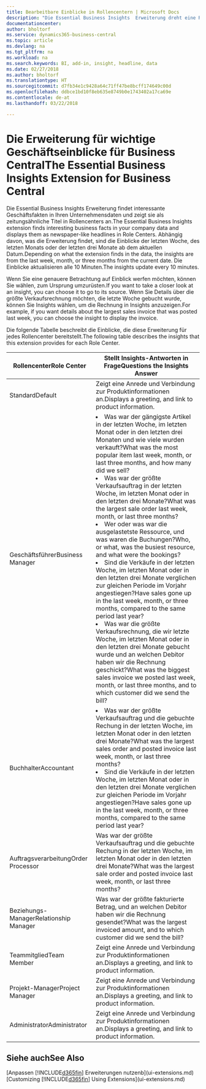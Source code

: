 ```yaml
---
title: Bearbeitbare Einblicke in Rollencentern | Microsoft Docs
description: "Die Essential Business Insights  Erweiterung dreht eine Reihe von Geschäftseinblicke in Rollencentern."
documentationcenter: 
author: bholtorf
ms.service: dynamics365-business-central
ms.topic: article
ms.devlang: na
ms.tgt_pltfrm: na
ms.workload: na
ms.search.keywords: BI, add-in, insight, headline, data
ms.date: 02/27/2018
ms.author: bholtorf
ms.translationtype: HT
ms.sourcegitcommit: d7fb34e1c9428a64c71ff47be8bcff174649c00d
ms.openlocfilehash: ddbce1bd10f8eb635e8749b0e1743402a17ca69e
ms.contentlocale: de-at
ms.lasthandoff: 03/22/2018

---
```


# <a name="the-essential-business-insights-extension-for-business-central"></a><span data-ttu-id="c5538-103">Die Erweiterung für wichtige Geschäftseinblicke für Business Central</span><span class="sxs-lookup"><span data-stu-id="c5538-103">The Essential Business Insights Extension for Business Central</span></span>
<span data-ttu-id="c5538-104">Die Essential Business Insights Erweiterung findet interessante Geschäftsfakten in Ihren Unternehmensdaten und zeigt sie als zeitungsähnliche Titel in Rollencenters an.</span><span class="sxs-lookup"><span data-stu-id="c5538-104">The Essential Business Insights extension finds interesting business facts in your company data and displays them as newspaper-like headlines in Role Centers.</span></span> <span data-ttu-id="c5538-105">Abhängig davon, was die Erweiterung findet, sind die Einblicke der letzten Woche, des letzten Monats oder der letzten drei Monate ab dem aktuellen Datum.</span><span class="sxs-lookup"><span data-stu-id="c5538-105">Depending on what the extension finds in the data, the insights are from the last week, month, or three months from the current date.</span></span> <span data-ttu-id="c5538-106">Die Einblicke aktualisieren alle 10 Minuten.</span><span class="sxs-lookup"><span data-stu-id="c5538-106">The insights update every 10 minutes.</span></span>  

<span data-ttu-id="c5538-107">Wenn Sie eine genauere Betrachtung auf Einblick werfen möchten, können Sie wählen, zum Ursprung  umzurüsten.</span><span class="sxs-lookup"><span data-stu-id="c5538-107">If you want to take a closer look at an insight, you can choose it to go to its source.</span></span> <span data-ttu-id="c5538-108">Wenn Sie Details über die größte Verkaufsrechnung möchten, die letzte Woche gebucht wurde, können Sie Insights wählen, um die Rechnung in Insights anzuzeigen.</span><span class="sxs-lookup"><span data-stu-id="c5538-108">For example, if you want details about the largest sales invoice that was posted last week, you can choose the insight to display the invoice.</span></span>

<span data-ttu-id="c5538-109">Die folgende Tabelle beschreibt die Einblicke, die diese Erweiterung für jedes Rollencenter bereitstellt.</span><span class="sxs-lookup"><span data-stu-id="c5538-109">The following table describes the insights that this extension provides for each Role Center.</span></span>

|<span data-ttu-id="c5538-110">Rollencenter</span><span class="sxs-lookup"><span data-stu-id="c5538-110">Role Center</span></span>|<span data-ttu-id="c5538-111">Stellt Insights-Antworten in Frage</span><span class="sxs-lookup"><span data-stu-id="c5538-111">Questions the Insights Answer</span></span>|
|----|-----|
|<span data-ttu-id="c5538-112">Standard</span><span class="sxs-lookup"><span data-stu-id="c5538-112">Default</span></span>|<span data-ttu-id="c5538-113">Zeigt eine Anrede und Verbindung zur Produktinformationen an.</span><span class="sxs-lookup"><span data-stu-id="c5538-113">Displays a greeting, and link to product information.</span></span>|
|<span data-ttu-id="c5538-114">Geschäftsführer</span><span class="sxs-lookup"><span data-stu-id="c5538-114">Business Manager</span></span>|<li> <span data-ttu-id="c5538-115">Was war der gängigste Artikel in der letzten Woche, im letzten Monat oder in den letzten drei Monaten und wie viele wurden verkauft?</span><span class="sxs-lookup"><span data-stu-id="c5538-115">What was the most popular item last week, month, or last three months, and how many did we sell?</span></span><br><li> <span data-ttu-id="c5538-116">Was war der größte Verkaufsauftrag in der letzten Woche, im letzten Monat oder in den letzten drei Monate?</span><span class="sxs-lookup"><span data-stu-id="c5538-116">What was the largest sale order last week, month, or last three months?</span></span><br><li> <span data-ttu-id="c5538-117">Wer oder was war die ausgelastetste Ressource, und was waren die Buchungen?</span><span class="sxs-lookup"><span data-stu-id="c5538-117">Who, or what, was the busiest resource, and what were the bookings?</span></span><br><li> <span data-ttu-id="c5538-118">Sind die Verkäufe in der letzten Woche, im letzten Monat oder in den letzten drei Monate verglichen zur gleichen Periode im Vorjahr angestiegen?</span><span class="sxs-lookup"><span data-stu-id="c5538-118">Have sales gone up in the last week, month, or three months, compared to the same period last year?</span></span><br><li> <span data-ttu-id="c5538-119">Was war die größte Verkaufsrechnung, die wir letzte Woche, im letzten Monat oder in den letzten drei Monate gebucht wurde und an welchen Debitor haben wir die Rechnung geschickt?</span><span class="sxs-lookup"><span data-stu-id="c5538-119">What was the biggest sales invoice we posted last week, month, or last three months, and to which customer did we send the bill?</span></span></li> |
|<span data-ttu-id="c5538-120">Buchhalter</span><span class="sxs-lookup"><span data-stu-id="c5538-120">Accountant</span></span>|<li> <span data-ttu-id="c5538-121">Was war der größte Verkaufsauftrag und die gebuchte Rechung in der letzten Woche, im letzten Monat oder in den letzten drei Monate?</span><span class="sxs-lookup"><span data-stu-id="c5538-121">What was the largest sales order and posted invoice last week, month, or last three months?</span></span><br><li> <span data-ttu-id="c5538-122">Sind die Verkäufe in der letzten Woche, im letzten Monat oder in den letzten drei Monate verglichen zur gleichen Periode im Vorjahr angestiegen?</span><span class="sxs-lookup"><span data-stu-id="c5538-122">Have sales gone up in the last week, month, or three months, compared to the same period last year?</span></span> |
|<span data-ttu-id="c5538-123">Auftragsverarbeitung</span><span class="sxs-lookup"><span data-stu-id="c5538-123">Order Processor</span></span>| <span data-ttu-id="c5538-124">Was war der größte Verkaufsauftrag und die gebuchte Rechung in der letzten Woche, im letzten Monat oder in den letzten drei Monate?</span><span class="sxs-lookup"><span data-stu-id="c5538-124">What was the largest sale order and posted invoice last week, month, or last three months?</span></span>|
|<span data-ttu-id="c5538-125">Beziehungs-Manager</span><span class="sxs-lookup"><span data-stu-id="c5538-125">Relationship Manager</span></span>| <span data-ttu-id="c5538-126">Was war der größte fakturierte Betrag, und an welchen Debitor haben wir die Rechnung gesendet?</span><span class="sxs-lookup"><span data-stu-id="c5538-126">What was the largest invoiced amount, and to which customer did we send the bill?</span></span>|
|<span data-ttu-id="c5538-127">Teammitglied</span><span class="sxs-lookup"><span data-stu-id="c5538-127">Team Member</span></span>| <span data-ttu-id="c5538-128">Zeigt eine Anrede und Verbindung zur Produktinformationen an.</span><span class="sxs-lookup"><span data-stu-id="c5538-128">Displays a greeting, and link to product information.</span></span>|
|<span data-ttu-id="c5538-129">Projekt-Manager</span><span class="sxs-lookup"><span data-stu-id="c5538-129">Project Manager</span></span>| <span data-ttu-id="c5538-130">Zeigt eine Anrede und Verbindung zur Produktinformationen an.</span><span class="sxs-lookup"><span data-stu-id="c5538-130">Displays a greeting, and link to product information.</span></span>|
|<span data-ttu-id="c5538-131">Administrator</span><span class="sxs-lookup"><span data-stu-id="c5538-131">Administrator</span></span>| <span data-ttu-id="c5538-132">Zeigt eine Anrede und Verbindung zur Produktinformationen an.</span><span class="sxs-lookup"><span data-stu-id="c5538-132">Displays a greeting, and link to product information.</span></span>|

## <a name="see-also"></a><span data-ttu-id="c5538-133">Siehe auch</span><span class="sxs-lookup"><span data-stu-id="c5538-133">See Also</span></span>
<span data-ttu-id="c5538-134">[Anpassen [!INCLUDE[d365fin](includes/d365fin_md.md)] Erweiterungen nutzenb](ui-extensions.md)</span><span class="sxs-lookup"><span data-stu-id="c5538-134">[Customizing [!INCLUDE[d365fin](includes/d365fin_md.md)] Using Extensions](ui-extensions.md)</span></span>
